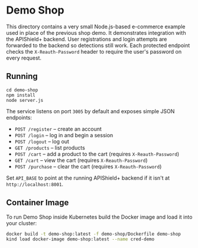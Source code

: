 # Demo Shop

This directory contains a very small Node.js-based e-commerce example used in place of the previous shop demo.
It demonstrates integration with the APIShield+ backend. User registrations and login attempts are forwarded to the
backend so detections still work. Each protected endpoint checks the `X-Reauth-Password` header to require the user's
password on every request.

## Running

```
cd demo-shop
npm install
node server.js
```

The service listens on port `3005` by default and exposes simple JSON endpoints:

- `POST /register` – create an account
- `POST /login` – log in and begin a session
- `POST /logout` – log out
- `GET /products` – list products
- `POST /cart` – add a product to the cart (requires `X-Reauth-Password`)
- `GET /cart` – view the cart (requires `X-Reauth-Password`)
- `POST /purchase` – clear the cart (requires `X-Reauth-Password`)

Set `API_BASE` to point at the running APIShield+ backend if it isn't at `http://localhost:8001`.

## Container Image

To run Demo Shop inside Kubernetes build the Docker image and load it into your cluster:

```bash
docker build -t demo-shop:latest -f demo-shop/Dockerfile demo-shop
kind load docker-image demo-shop:latest --name cred-demo
```
